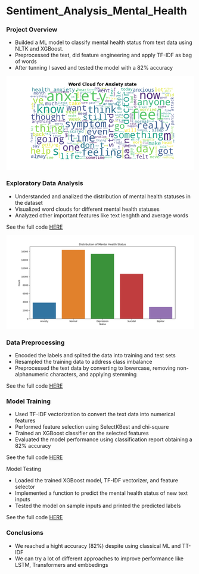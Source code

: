# Sentiment_Analysis_Mental_Health

### Project Overview
* Builded a ML model to classify mental health status from text data using NLTK and XGBoost.
* Preprocessed the text, did feature engineering and apply TF-IDF as bag of words
* After tunning I saved and tested the model with a 82% accuracy

![](/images/anxiety.png)

### Exploratory Data Analysis
* Understanded and analized the distribution of mental health statuses in the dataset
* Visualized word clouds for different mental health statuses
* Analyzed other important features like text lenghth and average words
  
See the full code [HERE](https://github.com/Roberto121c/Sentiment_Analysis_Mental_Health/blob/main/code/EDA.py)

![](images/distribution.png)
  
### Data Preprocessing
* Encoded the labels and splited the data into training and test sets
* Resampled the training data to address class imbalance
* Preprocessed the text data by converting to lowercase, removing non-alphanumeric characters, and applying stemming
  
See the full code [HERE](https://github.com/Roberto121c/Sentiment_Analysis_Mental_Health/blob/main/code/preprocessing.py)

### Model Training
* Used TF-IDF vectorization to convert the text data into numerical features
* Performed feature selection using SelectKBest and chi-square
* Trained an XGBoost classifier on the selected features
* Evaluated the model performance using classification report obtaining a 82% accuracy
  
See the full code [HERE](https://github.com/Roberto121c/Sentiment_Analysis_Mental_Health/blob/main/code/xgboost_train.py)

Model Testing
* Loaded the trained XGBoost model, TF-IDF vectorizer, and feature selector
* Implemented a function to predict the mental health status of new text inputs
* Tested the model on sample inputs and printed the predicted labels
  
See the full code [HERE](https://github.com/Roberto121c/Sentiment_Analysis_Mental_Health/blob/main/code/model_testing.py)

### Conclusions
* We reached a hight accuracy (82%) despite using classical ML and TT-IDF
* We can try a lot of different approaches to improve performance like LSTM, Transformers and embbedings
